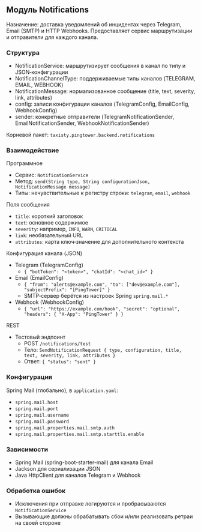 ## Модуль Notifications

Назначение: доставка уведомлений об инцидентах через Telegram, Email (SMTP) и HTTP Webhooks. Предоставляет сервис маршрутизации и отправители для каждого канала.

### Структура
- NotificationService: маршрутизирует сообщения в канал по типу и JSON‑конфигурации
- NotificationChannelType: поддерживаемые типы каналов (TELEGRAM, EMAIL, WEBHOOK)
- NotificationMessage: нормализованное сообщение (title, text, severity, link, attributes)
- config: записи конфигурации каналов (TelegramConfig, EmailConfig, WebhookConfig)
- sender: конкретные отправители (TelegramNotificationSender, EmailNotificationSender, WebhookNotificationSender)

Корневой пакет: `taxisty.pingtower.backend.notifications`

### Взаимодействие
Программное
- Сервис: `NotificationService`
- Метод: `send(String type, String configurationJson, NotificationMessage message)`
- Типы: нечувствительные к регистру строки: `telegram`, `email`, `webhook`

Поля сообщения
- `title`: короткий заголовок
- `text`: основное содержимое
- `severity`: например, `INFO`, `WARN`, `CRITICAL`
- `link`: необязательный URL
- `attributes`: карта ключ‑значение для дополнительного контекста

Конфигурация канала (JSON)
- Telegram (TelegramConfig)
  - `{ "botToken": "<token>", "chatId": "<chat_id>" }`
- Email (EmailConfig)
  - `{ "from": "alerts@example.com", "to": ["dev@example.com"], "subjectPrefix": "[PingTower]" }`
  - SMTP‑сервер берётся из настроек Spring `spring.mail.*`
- Webhook (WebhookConfig)
  - `{ "url": "https://example.com/hook", "secret": "optional", "headers": { "X-App": "PingTower" } }`

REST
- Тестовый эндпоинт
  - POST `/notifications/test`
  - Тело: `SendNotificationRequest { type, configuration, title, text, severity, link, attributes }`
  - Ответ: `{ "status": "sent" }`

### Конфигурация
Spring Mail (глобально), в `application.yaml`:
- `spring.mail.host`
- `spring.mail.port`
- `spring.mail.username`
- `spring.mail.password`
- `spring.mail.properties.mail.smtp.auth`
- `spring.mail.properties.mail.smtp.starttls.enable`

### Зависимости
- Spring Mail (spring-boot-starter-mail) для канала Email
- Jackson для сериализации JSON
- Java HttpClient для каналов Telegram и Webhook

### Обработка ошибок
- Исключения при отправке логируются и пробрасываются `NotificationService`
- Вызывающие должны обрабатывать сбои и/или реализовать ретраи на своей стороне
